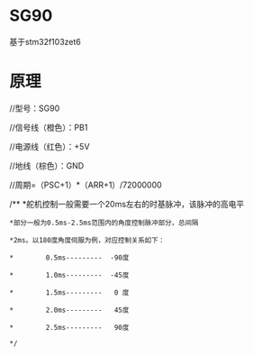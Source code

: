 # SG90
基于stm32f103zet6
# 原理

//型号：SG90

//信号线（橙色）：PB1

//电源线（红色）：+5V

//地线（棕色）：GND

//周期=（PSC+1）*（ARR+1）/72000000




/**
  *舵机控制一般需要一个20ms左右的时基脉冲，该脉冲的高电平
  
	*部分一般为0.5ms-2.5ms范围内的角度控制脉冲部分，总间隔
	
	*2ms。以180度角度伺服为例，对应控制关系如下：
	
	*        0.5ms---------  -90度
	
	*        1.0ms---------  -45度
	
	*        1.5ms---------   0 度
	
	*        2.0ms---------   45度
	
	*        2.5ms---------   90度
	
	*/
	
